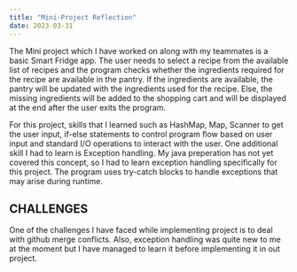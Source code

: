 ```yaml
---
title: "Mini-Project Reflection"
date: 2023-03-31
---
```


The Mini project which I have worked on along with my teammates is a basic Smart Fridge app. The user needs to select a recipe from the available list of recipes and the program 
checks whether the ingredients required for the recipe are available in the pantry. If the ingredients are available, the pantry will be updated with the ingredients used 
for the recipe. Else, the missing ingredients will be added to the shopping cart and will be displayed at the end after the user exits the program.

For this project, skills that I learned such as HashMap, Map, Scanner to get the user input,  if-else statements to control program flow based on user input and
standard I/O operations to interact with the user. One additional skill I had to learn is Exception handling. My java preperation has not yet covered this concept,
so I had to learn exception handling specifically for this project. The program uses try-catch blocks to handle exceptions that may arise during runtime.

## CHALLENGES ##
  One of the challenges I have faced while implementing project is to deal with github merge conflicts. Also, exception handling was quite new to me at the moment but 
 I have managed to learn it before implementing it in out project.
